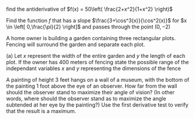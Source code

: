 find the antiderivative of $f(x) = 50\left( \frac{2+x^2}{1+x^2} \right)$

Find the function $f$ that has a slope $\frac{3+\cos^3(x)}{\cos^2(x)}$ for $x \in \left[ 0,\frac{\pi}{2} \right]$ and passes through the point $(0,-2)$

A home owner is building a garden containing three rectangular plots. Fencing will surround the garden and separate each plot.

(a) Let $x$ represent the width of the entire garden and $y$ the length of each plot. If the owner has 400 meters of fencing state the possible range of the independant variables $x$ and $y$  representing the dimensions of the fence


A painting of height 3 feet hangs on a wall of a museum, with the bottom of the painting 1 foot above the eye of an observer. How far from the wall should the observer stand to maximize their angle of vision? (In other words, where should the observer stand as to maximize the angle subtended at her eye by the painting?) Use the first derivative test to verify that the result is a maximum.